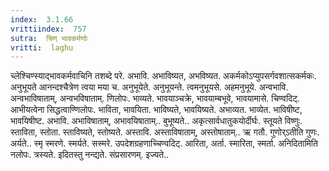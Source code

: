 ```yaml
---
index:  3.1.66
vrittiindex:  757
sutra:  चिण् भावकर्मणोः
vritti:  laghu 
---
```


च्लेश्चिण्स्याद्भावकर्मवाचिनि तशब्दे परे. अभावि. अभाविष्यत, अभविष्यत. अकर्मकोऽप्युपसर्गवशात्सकर्मकः. अनुभूयते आनन्दश्चैत्रेण त्वया मया च. अनुभूयेते. अनुभूयन्ते. त्वमनुभूयसे. अहमनुभूये. अन्वभावि. अन्वभाविषाताम्, अन्वभविषाताम्. णिलोपः. भाव्यते. भावयाञ्चक्रे, भावयाम्बभूवे, भावयामासे. चिण्वदिट्. आभीयत्वेना सिद्धत्वाण्णिलोपः. भाविता, भावयिता. भाविष्यते, भावयिष्यते. अभाव्यत. भाव्येत. भाविषीष्ट, भावयिषीष्ट. अभावि. अभाविषाताम्, अभावयिषाताम्.. बुभूष्यते.. अकृत्सार्वधातुकयोर्दीर्घः. स्तूयते विष्णुः. स्ताविता, स्तोता. स्ताविष्यते, स्तोष्यते. अस्तावि. अस्ताविषाताम्, अस्तोषाताम्.. ऋ गतौ. गुणोर्ऽतीति गुणः. अर्यते.. स्मृ स्मरणे. स्मर्यते. सस्मरे. उपदेशग्रहणाच्चिण्वदिट्. आरिता, अर्ता. स्मारिता, स्मर्ता. अनिदितामिति नलोपः. त्रस्यते. इदितस्तु नन्द्यते. संप्रसारणम्. इज्यते..

